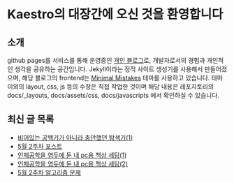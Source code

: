 # Kaestro의 대장간에 오신 것을 환영합니다

## 소개

github pages를 서비스를 통해 운영중인 [개인 블로그](https://kaestro.github.io)로, 개발자로서의 경험과 개인적인 생각을 공유하는 공간입니다. Jekyll이라는 정적 사이트 생성기를 사용해서 만들어졌으며, 해당 블로그의 frontend는 [Minimal Mistakes](https://mmistakes.github.io/minimal-mistakes/) 테마를 사용하고 있습니다. 테마 이외의 layout, css, js 등의 수정은 직접 작업한 것이며 해당 내용은 레포지토리의 docs/_layouts, docs/assets/css, docs/javascripts 에서 확인하실 수 있습니다.

## 최신 글 목록
<!-- BLOG-POST-LIST:START -->
- [비어있는 공백기가 아니라 충만했던 탐색기&lpar;1&rpar;](https://kaestro.github.io/%EC%8B%A0%EB%B3%80%EC%9E%A1%EA%B8%B0/2024/05/15/%EC%83%88%EB%A1%9C%EC%9B%80%EC%9D%84-%EA%B2%BD%ED%97%98%ED%95%98%EB%A9%B0-%EB%82%98%EB%A5%BC-%EB%8F%8C%EC%95%84%EB%B3%B4%EB%8B%A4.html)
- [5월 2주차 포스트](https://kaestro.github.io/weeklyposts/2024/05/12/Post-reviews.html)
- [인체공학을 염두에 둔 내 pc용 책상 세팅&lpar;1&rpar;](https://kaestro.github.io/%EA%B0%9C%EB%B0%9C%EC%9D%B4%EC%95%BC%EA%B8%B0/2024/05/12/Desk-setting.html)
- [인체공학을 염두에 둔 내 pc용 책상 세팅&lpar;2&rpar;](https://kaestro.github.io/%EA%B0%9C%EB%B0%9C%EC%9D%B4%EC%95%BC%EA%B8%B0/2024/05/12/Desk-setting(2).html)
- [5월 2주차 알고리즘 문제](https://kaestro.github.io/algorithm/2024/05/12/5%EC%9B%94-2%EC%A3%BC%EC%B0%A8-%EC%95%8C%EA%B3%A0%EB%A6%AC%EC%A6%98-%EB%AC%B8%EC%A0%9C.html)
<!-- BLOG-POST-LIST:END -->